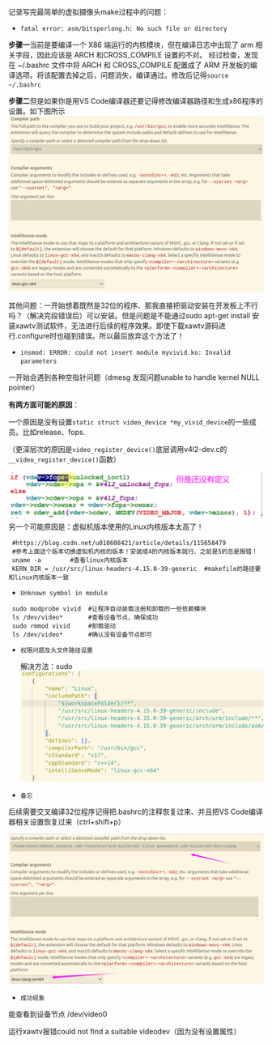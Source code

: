 记录写完最简单的虚拟摄像头make过程中的问题：

- `fatal error: asm/bitsperlong.h: No such file or directory`

**步骤一**当前是要编译一个 X86 端运行的内核模块，但在编译日志中出现了 arm 相关字段，因此应该是 ARCH 和CROSS_COMPILE 设置的不对。
经过检查，发现在 ~/.bashrc 文件中将 ARCH 和 CROSS_COMPILE 配置成了 ARM 开发板的编译选项。将该配置去掉之后，问题消失，编译通过。修改后记得`source ~/.bashrc`

**步骤二**但是如果你是用VS Code编译器还要记得修改编译器路径和生成x86程序的设置。如下图所示
![picture 3](images/ec0a75d544852b4c9d2953c237672103cf212e3c61a1e5639189183f95f5404c.png)  


其他问题：一开始想着既然是32位的程序、那我直接把驱动安装在开发板上不行吗？（解决完段错误后）可以安装。但是问题是不能通过sudo apt-get install 安装xawtv测试软件，无法进行后续的程序效果。即使下载xawtv源码进行.configure时也碰到错误。所以最后放弃这个方法了！



-  `insmod: ERROR: could not insert module myvivid.ko: Invalid parameters`

一开始会遇到各种空指针问题（dmesg 发现问题unable to handle kernel NULL pointer）

**有两方面可能的原因**：

一个原因是没有设置`static struct video_device *my_vivid_device`的一些成员。比如release、fops.

（更深层次的原因是`video_register_device()`底层调用v4l2-dev.c的`__video_register_device()`函数）

![picture 4](images/c4b49b151c86172ab12d42432f91b7a972b528e9870126a924b65e4fce17425d.png)  
另一个可能原因是：虚拟机版本使用的Linux内核版本太高了！

```shell
 #https://blog.csdn.net/u010608421/article/details/115658479
 #参考上面这个版本切换虚拟机内核的版本！安装成4的内核版本就行、之前是5的总是报错！
 uname -a		 #查看linux内核版本
 KERN_DIR = /usr/src/linux-headers-4.15.0-39-generic  #makefile的路径要和linux内核版本一致
```



-  `Unknown symbol in module`

```shell
 sudo modprobe vivid  #让程序自动装载注册和卸载的一些依赖模块
 ls /dev/video*       #查看设备节点、确保成功
 sudo rmmod vivid     #卸载驱动
 ls /dev/video*       #确认没有设备节点即可
```



- `权限问题及头文件路径设置`

  解决方法：sudo
![picture 5](images/d931bce203aa564e1272f63072e10864b8757dc389eb961d92f76c240228818e.png)  

- `备忘`

后续需要交叉编译32位程序记得把.bashrc的注释恢复过来、并且把VS Code编译器相关设置恢复过来（ctrl+shift+p）

![picture 7](images/7e9dec36f7c460eccd9529cfe9a79a6b7dc83aa1eeb5704e3140961cc6482ecd.png)  


- `成功现象`

能查看到设备节点 /dev/video0  

运行xawtv报错could not find a suitable videodev（因为没有设置属性）


